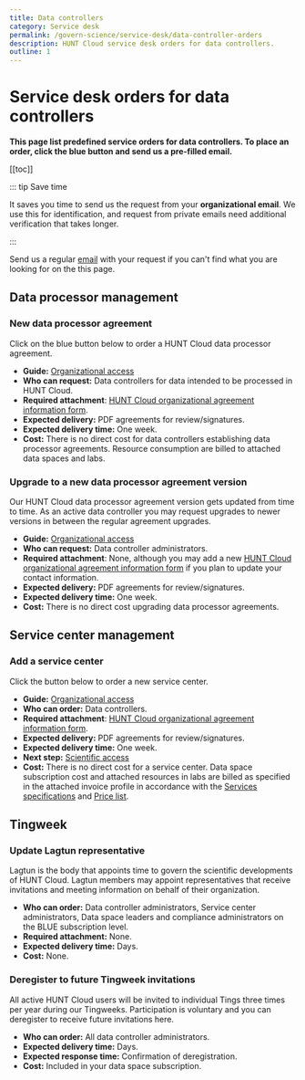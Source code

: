 ```yaml
---
title: Data controllers
category: Service desk
permalink: /govern-science/service-desk/data-controller-orders
description: HUNT Cloud service desk orders for data controllers.
outline: 1
---
```


# Service desk orders for data controllers

**This page list predefined service orders for data controllers. To place an order, click the blue button and send us a pre-filled email.**

[[toc]]

::: tip Save time

It saves you time to send us the request from your **organizational email**. We use this for identification, and request from private emails need additional verification that takes longer.

:::

Send us a regular [email](/contact) with your request if you can't find what you are looking for on the this page.


## Data processor management

### New data processor agreement

Click on the blue button below to order a HUNT Cloud data processor agreement.

<SDButton form="request_new_dp_agreement" />

* **Guide:** [Organizational access](/govern-science/organizational-access/)
* **Who can request:** Data controllers for data intended to be processed in HUNT Cloud.
* **Required attachment**: [HUNT Cloud organizational agreement information form](/govern-science/organizational-access/#request-organizational-agreements).
* **Expected delivery:** PDF agreements for review/signatures.
* **Expected delivery time:** One week.
* **Cost:** There is no direct cost for data controllers establishing data processor agreements. Resource consumption are billed to attached data spaces and labs.


### Upgrade to a new data processor agreement version

Our HUNT Cloud data processor agreement version gets updated from time to time. As an active data controller you may request upgrades to newer versions in between the regular agreement upgrades.

<SDButton form="request_dp_agreement_version_upgrade" />

* **Guide:** [Organizational access](/govern-science/organizational-access/)
* **Who can request:** Data controller administrators.
* **Required attachment**: None, although you may add a new [HUNT Cloud organizational agreement information form](/govern-science/organizational-access/#request-organizational-agreements) if you plan to update your contact information.
* **Expected delivery:** PDF agreements for review/signatures.
* **Expected delivery time:** One week.
* **Cost:** There is no direct cost upgrading data processor agreements.


## Service center management

### Add a service center

Click the button below to order a new service center.

<SDButton form="request_new_service_center" />

* **Guide:** [Organizational access](/govern-science/organizational-access/)
* **Who can order:** Data controllers.
* **Required attachment**: [HUNT Cloud organizational agreement information form](/govern-science/organizational-access/#request-organizational-agreements).
* **Expected delivery:** PDF agreements for review/signatures.
* **Expected delivery time:** One week.
* **Next step:** [Scientific access](/administer-science/scientific-access/)
* **Cost:** There is no direct cost for a service center. Data space subscription cost and attached resources in labs are billed as specified in the attached invoice profile in accordance with the [Services specifications](/administer-science/services/specifications) and [Price list](/administer-science/prices/pricelist).


## Tingweek


### Update Lagtun representative

Lagtun is the body that appoints time to govern the scientific developments of HUNT Cloud. Lagtun members may appoint representatives that receive invitations and meeting information on behalf of their organization.

<SDButton form="request_update_lagtun_rep" />

* **Who can order:** Data controller administrators, Service center administrators, Data space leaders and compliance administrators on the BLUE subscription level.
* **Required attachment:** None.
* **Expected delivery time:** Days.
* **Cost:** None.

### Deregister to future Tingweek invitations

All active HUNT Cloud users will be invited to individual Tings three times per year during our Tingweeks. Participation is voluntary and you can deregister to receive future invitations here. 

<SDButton form="deregister_tingweek_invitations" />

* **Who can order:** All data controller administrators.
* **Expected delivery time:** Days.
* **Expected response time:** Confirmation of deregistration.
* **Cost:** Included in your data space subscription.


